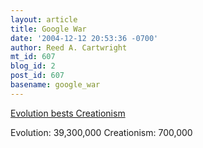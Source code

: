 ```yaml
---
layout: article
title: Google War
date: '2004-12-12 20:53:36 -0700'
author: Reed A. Cartwright
mt_id: 607
blog_id: 2
post_id: 607
basename: google_war
---
```

[Evolution bests Creationism](http://www.googlewar.com/search.cfm?q1=evolution&amp;q2=creationism)

Evolution: 39,300,000
Creationism: 700,000
